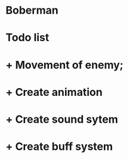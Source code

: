 # Boberman
# Todo list
# + Movement of enemy;
# + Create animation
# + Create sound sytem
# + Create buff system